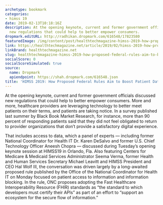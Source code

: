 ```yaml
---
archetype: bookmark
categories:
- himss 19
date: 2019-02-13T10:18:16Z
description: At the opening keynote, current and former government officials discussed
  new regulations that could help to better empower consumers.
dropmark.editURL: http://radhikan.dropmark.com/616548/17823580
featuredImage: /img/content/post/healthtechmagazine-himss-2019-how-proposed-federal-rules-aim-to-boost-patient-data-access.jpg
link: https://healthtechmagazine.net/article/2019/02/himss-2019-how-proposed-federal-rules-aim-boost-patient-data-access
linkBrand: healthtechmagazine.net
slug: healthtechmagazine-himss-2019-how-proposed-federal-rules-aim-to-boost-patient-data-access
socialScore: 0
socialScoreSimulated: true
source:
  name: Dropmark
  apiendpoint: https://shah.dropmark.com/616548.json
title: 'HIMSS 2019: How Proposed Federal Rules Aim to Boost Patient Data Access'
---
```

At the opening keynote, current and former government officials discussed new regulations that could help to better empower consumers. More and more, healthcare providers are leveraging technology to better meet patients on their terms, and patients are taking notice. In a survey published last summer by Black Book Market Research, for instance, more than 90 percent of responding patients said that they did not feel obligated to return to provider organizations that don’t provide a satisfactory digital experience.

That includes access to data, which a panel of experts — including former National Coordinator for Health IT Dr. Karen DeSalvo and former U.S. Chief Technology Officer Aneesh Chopra — discussed during Tuesday’s opening keynote session at HIMSS19 in Orlando, Fla. Also featuring Centers for Medicare & Medicaid Services Administrator Seema Verma, former Health and Human Services Secretary Michael Leavitt and HIMSS President and CEO Hal Wolf III, the conversation was driven largely by a long-awaited proposed rule published by the Office of the National Coordinator for Health IT on Monday focused on patient access to information and information blocking. In the rule, ONC proposes adopting the Fast Healthcare Interoperability Resource (FHIR) standards as “the standard to which developers must certify their APIs” as part of an effort to “support an ecosystem for the secure flow of information.”

